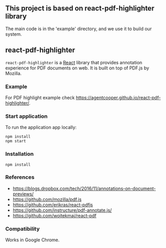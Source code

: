 
## This project is based on react-pdf-highlighter library
The main code is in the 'example' directory, and we use it to build our system.

## react-pdf-highlighter

`react-pdf-highlighter` is a [React](https://reactjs.org/) library that provides annotation experience for PDF documents on web. It is built on top of PDF.js by Mozilla.

### Example

For PDF highlight example check https://agentcooper.github.io/react-pdf-highlighter/.

### Start application

To run the application app locally:

```
npm install
npm start
```


### Installation

`npm install `

### References

- https://blogs.dropbox.com/tech/2016/11/annotations-on-document-previews/
- https://github.com/mozilla/pdf.js
- https://github.com/erikras/react-pdfjs
- https://github.com/instructure/pdf-annotate.js/
- https://github.com/wojtekmaj/react-pdf


### Compatibility

Works in Google Chrome.
